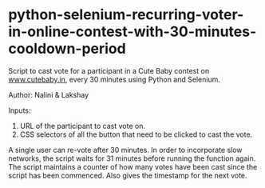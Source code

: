 # python-selenium-recurring-voter-in-online-contest-with-30-minutes-cooldown-period

Script to cast vote for a participant in a Cute Baby contest on www.cutebaby.in, every 30 minutes using Python and Selenium.

Author: Nalini & Lakshay

Inputs:
1. URL of the participant to cast vote on.
2. CSS selectors of all the button that need to be clicked to cast the vote.

A single user can re-vote after 30 minutes. In order to incorporate 
slow networks, the script waits for 31 minutes before running the function again.
The script maintains a counter of how many votes have been cast since the script
has been commenced. Also gives the timestamp for the next vote.
